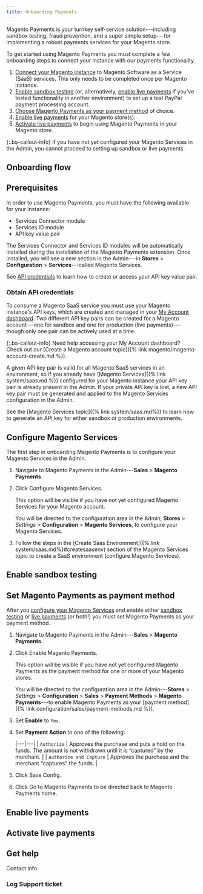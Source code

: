 ```yaml
---
title: Onboarding Payments
---
```


Magento Payments is your turnkey self-service solution---including sandbox testing, fraud prevention, and a super simple setup---for implementing a robust payments services for your Magento store.

To get started using Magento Payments you must complete a few onboarding steps to connect your instance with our payments functionality.

1. [Connect your Magento instance](#configure-magento-services) to Magento Software as a Service (SaaS) services. This only needs to be completed once per Magento instance.
1. [Enable sandbox testing](#enable-sandbox-testing) (or, alternatively, [enable live payments](#enable-live-payments) if you've tested functionality in another environment) to set up a test PayPal payment processing account.
1. [Choose Magento Payments as your payment method](#set-magento-payments-as-payment-method) of choice.
1. [Enable live payments](#enable-live-payments) for your Magento store(s).
1. [Activate live payments](#activate-live-payments) to begin using Magento Payments in your Magento store.

{:.bs-callout-info}
If you have not yet configured your Magento Services in the Admin, you cannot proceed to setting up sandbox or live payments.

## Onboarding flow

## Prerequisites

In order to use Magento Payments, you must have the following available for your instance:

* Services Connector module
* Services ID module
* API key value pair

The Services Connector and Services ID modules will be automatically installed during the installation of the Magento Payments extension. Once installed, you will see a new section in the Admin---in **Stores** > **Configuration** > **Services**---called Magento Services.

See [API credentials](#obtain-api-credentials) to learn how to create or access your API key value pair.

### Obtain API credentials

To consume a Magento SaaS service you must use your Magento instance's API keys, which are created and managed in your [My Account dashboard](https://account.magento.com/customer/account/login). Two different API key pairs can be created for a Magento account---one for sandbox and one for production (live payments)---though only one pair can be actively used at a time.

{:.bs-callout-info}
Need help accessing your My Account dashboard? Check out our [Create a Magento account topic]({% link magento/magento-account-create.md %}).

A given API key pair is valid for all Magento SaaS services in an environment, so if you already have [Magento Services]({% link system/saas.md %}) configured for your Magento instance your API key pair is already present in the Admin. If your private API key is lost, a new API key pair must be generated and applied to the Magento Services configuration in the Admin.

See the [Magento Services topic]({% link system/saas.md%}) to learn how to generate an API key for either sandbox or production environments.

## Configure Magento Services

The first step in onboarding Magento Payments is to configure your Magento Services in the Admin.

1. Navigate to Magento Payments in the Admin---**Sales** > **Magento Payments**.
1. Click <span class="btn">Configure Magento Services</span>.

   This option will be visible if you have not yet configured Magento Services for your Magento account.

   You will be directed to the configuration area in the Admin, **Stores** > _Settings_ > **Configuration** > **Magento Services**, to configure your Magento Services.

1. Follow the steps in the [Create Saas Environment]({% link system/saas.md%}#createsaasenv) section of the Magento Services topic to create a SaaS environment (configure Magento Services).

## Enable sandbox testing

## Set Magento Payments as payment method

After you [configure your Magento Services](#configure-magento-services) and enable either [sandbox testing](#enable-sandbox-testing) or [live payments](#enable-live-payments) (or both!) you must set Magento Payments as your payment method.

1. Navigate to Magento Payments in the Admin---**Sales** > **Magento Payments**.
1. Click <span class="btn">Enable Magento Payments</span>.

   This option will be visible if you have not yet configured Magento Payments as the payment method for one or more of your Magento stores.

   You will be directed to the configuration area in the Admin---**Stores** > _Settings_ > **Configuration** > **Sales** > **Payment Methods** > **Magento Payments**---to enable Magento Payments as your [payment method]({% link configuration/sales/payment-methods.md %}).

1. Set **Enable** to `Yes`.
1. Set **Payment Action** to one of the following:

   |---|---|
   | `Authorize`  |  Approves the purchase and puts a hold on the funds. The amount is not withdrawn until it is “captured” by the merchant. |
   | `Authorize and Capture`  | Approves the purchase and the merchant "captures" the funds. |

1. Click <span class="btn">Save Config</span>.
1. Click <span class="btn">Go to Magento Payments</span> to be directed back to Magento Payments home.

## Enable live payments

## Activate live payments

## Get help

Contact info

### Log Support ticket